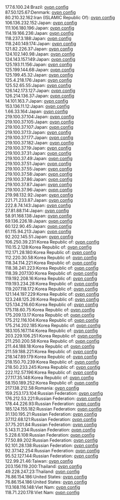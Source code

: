 177.6.100.24:Brazil: [ovpn config](vpn/177_6_100_24.ovpn)  
87.50.125.67:Denmark: [ovpn config](vpn/87_50_125_67.ovpn)  
80.210.32.162:Iran (ISLAMIC Republic Of): [ovpn config](vpn/80_210_32_162.ovpn)  
106.136.232.152:Japan: [ovpn config](vpn/106_136_232_152.ovpn)  
111.106.180.196:Japan: [ovpn config](vpn/111_106_180_196.ovpn)  
114.19.166.236:Japan: [ovpn config](vpn/114_19_166_236.ovpn)  
118.237.3.188:Japan: [ovpn config](vpn/118_237_3_188.ovpn)  
118.240.149.174:Japan: [ovpn config](vpn/118_240_149_174.ovpn)  
121.82.226.37:Japan: [ovpn config](vpn/121_82_226_37.ovpn)  
124.102.140.98:Japan: [ovpn config](vpn/124_102_140_98.ovpn)  
124.143.157.149:Japan: [ovpn config](vpn/124_143_157_149.ovpn)  
125.193.11.156:Japan: [ovpn config](vpn/125_193_11_156.ovpn)  
125.199.144.68:Japan: [ovpn config](vpn/125_199_144_68.ovpn)  
125.199.45.32:Japan: [ovpn config](vpn/125_199_45_32.ovpn)  
125.4.218.176:Japan: [ovpn config](vpn/125_4_218_176.ovpn)  
125.52.65.55:Japan: [ovpn config](vpn/125_52_65_55.ovpn)  
126.142.173.127:Japan: [ovpn config](vpn/126_142_173_127.ovpn)  
126.214.136.37:Japan: [ovpn config](vpn/126_214_136_37.ovpn)  
14.101.163.7:Japan: [ovpn config](vpn/14_101_163_7.ovpn)  
153.136.11.12:Japan: [ovpn config](vpn/153_136_11_12.ovpn)  
1.66.33.164:Japan: [ovpn config](vpn/1_66_33_164.ovpn)  
219.100.37.104:Japan: [ovpn config](vpn/219_100_37_104.ovpn)  
219.100.37.105:Japan: [ovpn config](vpn/219_100_37_105.ovpn)  
219.100.37.107:Japan: [ovpn config](vpn/219_100_37_107.ovpn)  
219.100.37.13:Japan: [ovpn config](vpn/219_100_37_13.ovpn)  
219.100.37.177:Japan: [ovpn config](vpn/219_100_37_177.ovpn)  
219.100.37.182:Japan: [ovpn config](vpn/219_100_37_182.ovpn)  
219.100.37.19:Japan: [ovpn config](vpn/219_100_37_19.ovpn)  
219.100.37.31:Japan: [ovpn config](vpn/219_100_37_31.ovpn)  
219.100.37.49:Japan: [ovpn config](vpn/219_100_37_49.ovpn)  
219.100.37.51:Japan: [ovpn config](vpn/219_100_37_51.ovpn)  
219.100.37.55:Japan: [ovpn config](vpn/219_100_37_55.ovpn)  
219.100.37.58:Japan: [ovpn config](vpn/219_100_37_58.ovpn)  
219.100.37.86:Japan: [ovpn config](vpn/219_100_37_86.ovpn)  
219.100.37.87:Japan: [ovpn config](vpn/219_100_37_87.ovpn)  
219.100.37.96:Japan: [ovpn config](vpn/219_100_37_96.ovpn)  
219.98.132.92:Japan: [ovpn config](vpn/219_98_132_92.ovpn)  
221.71.233.87:Japan: [ovpn config](vpn/221_71_233_87.ovpn)  
222.8.74.143:Japan: [ovpn config](vpn/222_8_74_143.ovpn)  
27.81.88.114:Japan: [ovpn config](vpn/27_81_88_114.ovpn)  
58.91.168.138:Japan: [ovpn config](vpn/58_91_168_138.ovpn)  
59.136.226.18:Japan: [ovpn config](vpn/59_136_226_18.ovpn)  
60.122.90.45:Japan: [ovpn config](vpn/60_122_90_45.ovpn)  
61.115.94.213:Japan: [ovpn config](vpn/61_115_94_213.ovpn)  
92.202.145.51:Japan: [ovpn config](vpn/92_202_145_51.ovpn)  
106.250.39.231:Korea Republic of: [ovpn config](vpn/106_250_39_231.ovpn)  
110.15.2.128:Korea Republic of: [ovpn config](vpn/110_15_2_128.ovpn)  
112.171.28.180:Korea Republic of: [ovpn config](vpn/112_171_28_180.ovpn)  
112.220.30.58:Korea Republic of: [ovpn config](vpn/112_220_30_58.ovpn)  
118.34.114.221:Korea Republic of: [ovpn config](vpn/118_34_114_221.ovpn)  
118.38.241.223:Korea Republic of: [ovpn config](vpn/118_38_241_223.ovpn)  
118.39.207.130:Korea Republic of: [ovpn config](vpn/118_39_207_130.ovpn)  
119.192.208.16:Korea Republic of: [ovpn config](vpn/119_192_208_16.ovpn)  
119.193.234.28:Korea Republic of: [ovpn config](vpn/119_193_234_28.ovpn)  
119.207.118.172:Korea Republic of: [ovpn config](vpn/119_207_118_172.ovpn)  
121.144.197.229:Korea Republic of: [ovpn config](vpn/121_144_197_229.ovpn)  
123.248.125.26:Korea Republic of: [ovpn config](vpn/123_248_125_26.ovpn)  
125.134.216.60:Korea Republic of: [ovpn config](vpn/125_134_216_60.ovpn)  
175.118.60.75:Korea Republic of: [ovpn config](vpn/175_118_60_75.ovpn)  
175.209.13.17:Korea Republic of: [ovpn config](vpn/175_209_13_17.ovpn)  
175.212.116.104:Korea Republic of: [ovpn config](vpn/175_212_116_104.ovpn)  
175.214.202.185:Korea Republic of: [ovpn config](vpn/175_214_202_185.ovpn)  
183.105.167.114:Korea Republic of: [ovpn config](vpn/183_105_167_114.ovpn)  
203.229.106.251:Korea Republic of: [ovpn config](vpn/203_229_106_251.ovpn)  
211.250.200.58:Korea Republic of: [ovpn config](vpn/211_250_200_58.ovpn)  
211.44.188.18:Korea Republic of: [ovpn config](vpn/211_44_188_18.ovpn)  
211.59.188.221:Korea Republic of: [ovpn config](vpn/211_59_188_221.ovpn)  
218.147.89.179:Korea Republic of: [ovpn config](vpn/218_147_89_179.ovpn)  
218.150.70.239:Korea Republic of: [ovpn config](vpn/218_150_70_239.ovpn)  
218.50.233.245:Korea Republic of: [ovpn config](vpn/218_50_233_245.ovpn)  
222.112.57.196:Korea Republic of: [ovpn config](vpn/222_112_57_196.ovpn)  
27.117.35.148:Korea Republic of: [ovpn config](vpn/27_117_35_148.ovpn)  
58.150.189.252:Korea Republic of: [ovpn config](vpn/58_150_189_252.ovpn)  
217.138.212.58:Romania: [ovpn config](vpn/217_138_212_58.ovpn)  
159.253.173.104:Russian Federation: [ovpn config](vpn/159_253_173_104.ovpn)  
176.212.53.221:Russian Federation: [ovpn config](vpn/176_212_53_221.ovpn)  
178.44.226.93:Russian Federation: [ovpn config](vpn/178_44_226_93.ovpn)  
185.124.155.182:Russian Federation: [ovpn config](vpn/185_124_155_182.ovpn)  
31.130.195.21:Russian Federation: [ovpn config](vpn/31_130_195_21.ovpn)  
37.112.68.121:Russian Federation: [ovpn config](vpn/37_112_68_121.ovpn)  
37.75.201.84:Russian Federation: [ovpn config](vpn/37_75_201_84.ovpn)  
5.143.11.234:Russian Federation: [ovpn config](vpn/5_143_11_234.ovpn)  
5.228.6.108:Russian Federation: [ovpn config](vpn/5_228_6_108.ovpn)  
77.50.89.202:Russian Federation: [ovpn config](vpn/77_50_89_202.ovpn)  
92.101.28.138:Russian Federation: [ovpn config](vpn/92_101_28_138.ovpn)  
92.37.142.254:Russian Federation: [ovpn config](vpn/92_37_142_254.ovpn)  
95.52.127.144:Russian Federation: [ovpn config](vpn/95_52_127_144.ovpn)  
122.99.21.46:Taiwan: [ovpn config](vpn/122_99_21_46.ovpn)  
203.156.119.200:Thailand: [ovpn config](vpn/203_156_119_200.ovpn)  
49.228.247.23:Thailand: [ovpn config](vpn/49_228_247_23.ovpn)  
76.86.154.186:United States: [ovpn config](vpn/76_86_154_186.ovpn)  
76.86.154.186:United States: [ovpn config](vpn/76_86_154_186.ovpn)  
113.168.116.148:Viet Nam: [ovpn config](vpn/113_168_116_148.ovpn)  
118.71.220.178:Viet Nam: [ovpn config](vpn/118_71_220_178.ovpn)  

